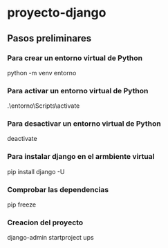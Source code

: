 # proyecto-django

## Pasos preliminares 

### Para crear un entorno virtual de Python
python -m venv entorno

### Para activar un entorno virtual de Python 
.\entorno\Scripts\activate

### Para desactivar un entorno virtual de Python
deactivate

### Para instalar django en el armbiente virtual
pip install django -U

### Comprobar las dependencias
pip freeze

### Creacion del proyecto 
django-admin startproject ups


